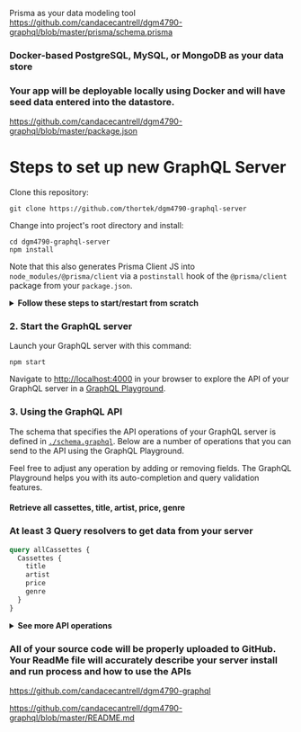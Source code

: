 Prisma as your data modeling tool
https://github.com/candacecantrell/dgm4790-graphql/blob/master/prisma/schema.prisma

### Docker-based PostgreSQL, MySQL, or MongoDB as your data store
### Your app will be deployable locally using Docker and will have seed data entered into the datastore.
https://github.com/candacecantrell/dgm4790-graphql/blob/master/package.json

# Steps to set up new GraphQL Server

Clone this repository:

```
git clone https://github.com/thortek/dgm4790-graphql-server
```

Change into project's root directory and install:

```
cd dgm4790-graphql-server
npm install
```

Note that this also generates Prisma Client JS into `node_modules/@prisma/client` via a `postinstall` hook of the `@prisma/client` package from your `package.json`.

<Details><Summary><strong>Follow these steps to start/restart from scratch</strong></Summary>

If you have an existing Docker container running and want to restart from scratch, run the `nuke` npm script:

```
npm run nuke
```

Create a new database instance and migrate it by running the `createDB` npm script:

```
npm run createDB
```

Generate the Prisma Client code by running the `generate` npm script:

```
npm run generate
```

Seed the database by running the `seed` npm script:

```
npm run seed
```
</Details>

### 2. Start the GraphQL server

Launch your GraphQL server with this command:

```
npm start
```

Navigate to [http://localhost:4000](http://localhost:4000) in your browser to explore the API of your GraphQL server in a [GraphQL Playground](https://github.com/prisma/graphql-playground).

### 3. Using the GraphQL API

The schema that specifies the API operations of your GraphQL server is defined in [`./schema.graphql`](./schema.graphql). Below are a number of operations that you can send to the API using the GraphQL Playground.

Feel free to adjust any operation by adding or removing fields. The GraphQL Playground helps you with its auto-completion and query validation features.

#### Retrieve all cassettes, title, artist, price, genre
### At least 3 Query resolvers to get data from your server

```graphql
query allCassettes {
  Cassettes {
    title
    artist
    price
    genre
  }
}
```

<Details><Summary><strong>See more API operations</strong></Summary>

#### Search genres & titles with searchstring

```graphql
query filterCassettes {
  Cassette(searchString: "pop") {
    id
    title
    artist
    genre
    price
  }
}
```

#### Retrieve a single cassette by its id

```graphql
query oneCassette {
  Cassette(id: __CASSETTE_ID__) {
    title
    artist
    id
  }
}
```

At least 2 Mutation resolvers allowing users to create, update, or upsert an item.

#### Create a new cassette

```graphql
mutation createCassette {
  createCassette(title: "New cassette",
    genre: "New genre",
  artist: "New artist",
  price: 19.00,
}
```

#### Update a cassette

```graphql
mutation updateCassette {
  updateCassette(id: __CASSETTE_ID__,
    title: "Updated title",
    artist: "Updated artist",
    genre: "Updated genre",
    price: 15.00,
}
```

### At least 1 Mutation resolver allowing users to delete an item.Your datastore will contain at least 25 items

#### Delete a specific cassette by id

```graphql
mutation deleteOneCassette {
  deleteOneCassette(where: {
    id: __CASSETTE_ID__
  }) {
    id
    title
  }
}
```

> **Note**: Replace CASSETTE_ID with actual cassette id & price must added as be float type. 

> **Note**: You need to replace the `__CASSETTE_ID__` placeholder with an actual `id` from a `Cassette` item. You can find one e.g. using the `allCAssettes` query.

</Details>

### All of your source code will be properly uploaded to GitHub. Your ReadMe file will accurately describe your server install and run process and how to use the APIs

https://github.com/candacecantrell/dgm4790-graphql

https://github.com/candacecantrell/dgm4790-graphql/blob/master/README.md
